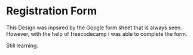 # Registration Form

This Design was inpsired by the Google form sheet that is always seen. However, with the help of freecodecamp i was able to complete the form.

Still learning.

